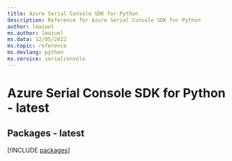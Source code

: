 ```yaml
---
title: Azure Serial Console SDK for Python
description: Reference for Azure Serial Console SDK for Python
author: lmazuel
ms.author: lmazuel
ms.data: 12/05/2022
ms.topic: reference
ms.devlang: python
ms.service: serialconsole
---
```

# Azure Serial Console SDK for Python - latest
## Packages - latest
[!INCLUDE [packages](serial-console-index.md)]